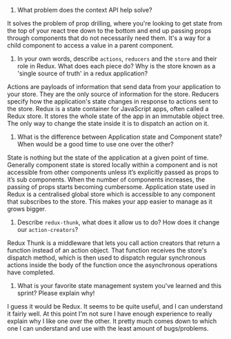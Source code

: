 1. What problem does the context API help solve?

It solves the problem of prop drilling, where you're looking to get state from the top of your react tree down to the bottom and end up passing props through components that do not necessarily need them. It's a way for a child component to access a value in a parent component.

1. In your own words, describe `actions`, `reducers` and the `store` and their role in Redux. What does each piece do? Why is the store known as a 'single source of truth' in a redux application?

Actions are payloads of information that send data from your application to your store. They are the only source of information for the store. Reducers specify how the application's state changes in response to actions sent to the store. Redux is a state container for JavaScript apps, often called a Redux store. It stores the whole state of the app in an immutable object tree. The only way to change the state inside it is to dispatch an action on it.

1. What is the difference between Application state and Component state? When would be a good time to use one over the other?

State is nothing but the state of the application at a given point of time. Generally component state is stored locally within a component and is not accessible from other components unless it’s explicitly passed as props to it’s sub components. When the number of components increases, the passing of props starts becoming cumbersome. Application state used in Redux is a centralised global store which is accessible to any component that subscribes to the store. This makes your app easier to manage as it grows bigger.

1. Describe `redux-thunk`, what does it allow us to do? How does it change our `action-creators`?

Redux Thunk is a middleware that lets you call action creators that return a function instead of an action object. That function receives the store's dispatch method, which is then used to dispatch regular synchronous actions inside the body of the function once the asynchronous operations have completed.

1. What is your favorite state management system you've learned and this sprint? Please explain why!

I guess it would be Redux. It seems to be quite useful, and I can understand it fairly well. At this point I'm not sure I have enough experience to really explain why I like one over the other. It pretty much comes down to which one I can understand and use with the least amount of bugs/problems.
